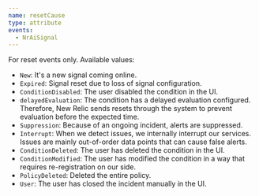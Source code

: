 ```yaml
---
name: resetCause
type: attribute
events:
  - NrAiSignal
---
```


For reset events only. Available values:

  * `New`: It's a new signal coming online.
  * `Expired`: Signal reset due to loss of signal configuration.
  * `ConditionDisabled`: The user disabled the condition in the UI.
  * `delayedEvaluation`: The condition has a delayed evaluation configured. Therefore, New Relic sends resets through the system to prevent evaluation before the expected time.
  * `Suppression`: Because of an ongoing incident, alerts are suppressed.
  * `Interrupt`: When we detect issues, we internally interrupt our services. Issues are mainly out-of-order data points that can cause false alerts.
  * `ConditionDeleted`: The user has deleted the condition in the UI.
  * `ConditionModified`: The user has modified the condition in a way that requires re-registration on our side.
  * `PolicyDeleted`: Deleted the entire policy.
  * `User`: The user has closed the incident manually in the UI.